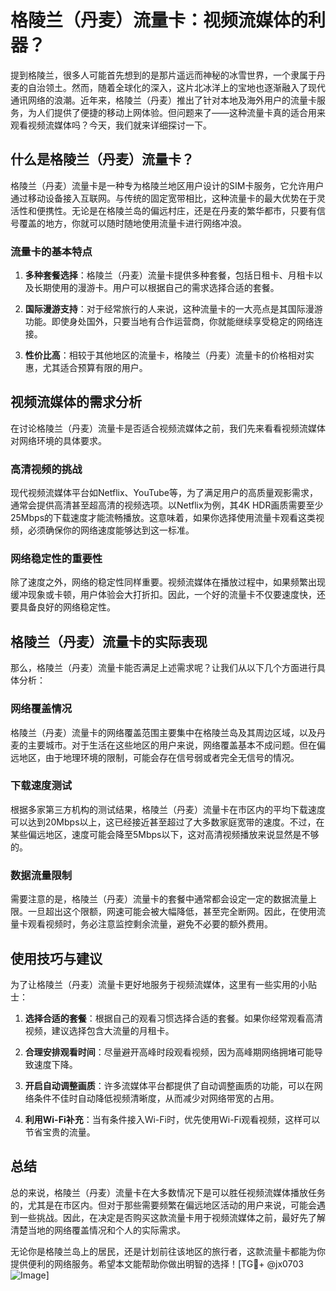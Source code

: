 # 格陵兰（丹麦）流量卡：视频流媒体的利器？

提到格陵兰，很多人可能首先想到的是那片遥远而神秘的冰雪世界，一个隶属于丹麦的自治领土。然而，随着全球化的深入，这片北冰洋上的宝地也逐渐融入了现代通讯网络的浪潮。近年来，格陵兰（丹麦）推出了针对本地及海外用户的流量卡服务，为人们提供了便捷的移动上网体验。但问题来了——这种流量卡真的适合用来观看视频流媒体吗？今天，我们就来详细探讨一下。

## 什么是格陵兰（丹麦）流量卡？

格陵兰（丹麦）流量卡是一种专为格陵兰地区用户设计的SIM卡服务，它允许用户通过移动设备接入互联网。与传统的固定宽带相比，这种流量卡的最大优势在于灵活性和便携性。无论是在格陵兰岛的偏远村庄，还是在丹麦的繁华都市，只要有信号覆盖的地方，你就可以随时随地使用流量卡进行网络冲浪。

### 流量卡的基本特点

1. **多种套餐选择**：格陵兰（丹麦）流量卡提供多种套餐，包括日租卡、月租卡以及长期使用的漫游卡。用户可以根据自己的需求选择合适的套餐。
   
2. **国际漫游支持**：对于经常旅行的人来说，这种流量卡的一大亮点是其国际漫游功能。即使身处国外，只要当地有合作运营商，你就能继续享受稳定的网络连接。

3. **性价比高**：相较于其他地区的流量卡，格陵兰（丹麦）流量卡的价格相对实惠，尤其适合预算有限的用户。

## 视频流媒体的需求分析

在讨论格陵兰（丹麦）流量卡是否适合视频流媒体之前，我们先来看看视频流媒体对网络环境的具体要求。

### 高清视频的挑战

现代视频流媒体平台如Netflix、YouTube等，为了满足用户的高质量观影需求，通常会提供高清甚至超高清的视频选项。以Netflix为例，其4K HDR画质需要至少25Mbps的下载速度才能流畅播放。这意味着，如果你选择使用流量卡观看这类视频，必须确保你的网络速度能够达到这一标准。

### 网络稳定性的重要性

除了速度之外，网络的稳定性同样重要。视频流媒体在播放过程中，如果频繁出现缓冲现象或卡顿，用户体验会大打折扣。因此，一个好的流量卡不仅要速度快，还要具备良好的网络稳定性。

## 格陵兰（丹麦）流量卡的实际表现

那么，格陵兰（丹麦）流量卡能否满足上述需求呢？让我们从以下几个方面进行具体分析：

### 网络覆盖情况

格陵兰（丹麦）流量卡的网络覆盖范围主要集中在格陵兰岛及其周边区域，以及丹麦的主要城市。对于生活在这些地区的用户来说，网络覆盖基本不成问题。但在偏远地区，由于地理环境的限制，可能会存在信号弱或者完全无信号的情况。

### 下载速度测试

根据多家第三方机构的测试结果，格陵兰（丹麦）流量卡在市区内的平均下载速度可以达到20Mbps以上，这已经接近甚至超过了大多数家庭宽带的速度。不过，在某些偏远地区，速度可能会降至5Mbps以下，这对高清视频播放来说显然是不够的。

### 数据流量限制

需要注意的是，格陵兰（丹麦）流量卡的套餐中通常都会设定一定的数据流量上限。一旦超出这个限额，网速可能会被大幅降低，甚至完全断网。因此，在使用流量卡观看视频时，务必注意监控剩余流量，避免不必要的额外费用。

## 使用技巧与建议

为了让格陵兰（丹麦）流量卡更好地服务于视频流媒体，这里有一些实用的小贴士：

1. **选择合适的套餐**：根据自己的观看习惯选择合适的套餐。如果你经常观看高清视频，建议选择包含大流量的月租卡。

2. **合理安排观看时间**：尽量避开高峰时段观看视频，因为高峰期网络拥堵可能导致速度下降。

3. **开启自动调整画质**：许多流媒体平台都提供了自动调整画质的功能，可以在网络条件不佳时自动降低视频清晰度，从而减少对网络带宽的占用。

4. **利用Wi-Fi补充**：当有条件接入Wi-Fi时，优先使用Wi-Fi观看视频，这样可以节省宝贵的流量。

## 总结

总的来说，格陵兰（丹麦）流量卡在大多数情况下是可以胜任视频流媒体播放任务的，尤其是在市区内。但对于那些需要频繁在偏远地区活动的用户来说，可能会遇到一些挑战。因此，在决定是否购买这款流量卡用于视频流媒体之前，最好先了解清楚当地的网络覆盖情况和个人的实际需求。

无论你是格陵兰岛上的居民，还是计划前往该地区的旅行者，这款流量卡都能为你提供便利的网络服务。希望本文能帮助你做出明智的选择！[TG💪+ @jx0703 ![Image](https://github.com/user-attachments/assets/dbca1d08-cadb-493c-b0ec-ad6f7a83f270)]